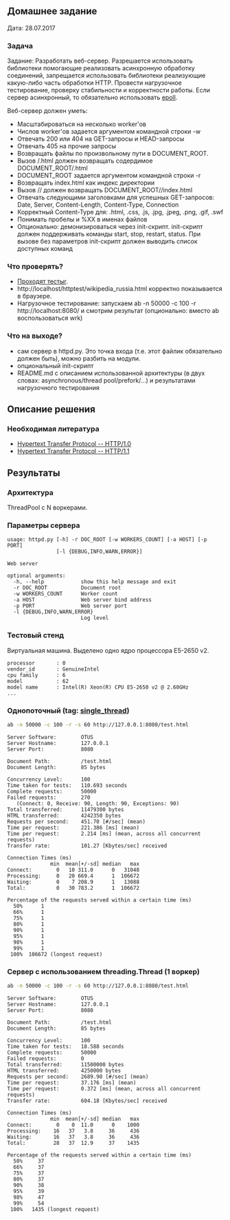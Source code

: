 ## Домашнее задание

Дата: 28.07.2017

### Задача

Задание: Разработать веб-сервер. Разрешается использовать библиотеки помогающие 
реализовать асинхронную обработку соединений, запрещается использовать библиотеки 
реализующие какую-либо часть обработки HTTP. Провести нагрузочное тестирование, 
проверку стабильности и корректности работы. Если сервер асинхронный, то 
обязательно использовать [epoll](https://github.com/m13253/python-asyncore-epoll).

Веб-сервер должен уметь:

* Масштабироваться на несколько worker'ов
* Числов worker'ов задается аргументом командной строки -w
* Отвечать 200 или 404 на GET-запросы и HEAD-запросы
* Отвечать 405 на прочие запросы
* Возвращать файлы по произвольному пути в DOCUMENT_ROOT.
* Вызов /.html должен возвращать содердимое DOCUMENT_ROOT/.html
* DOCUMENT_ROOT задается аргументом командной строки -r
* Возвращать index.html как индекс директории
* Вызов // должен возвращать DOCUMENT_ROOT//index.html
* Отвечать следующими заголовками для успешных GET-запросов: 
  Date, Server, Content-Length, Content-Type, Connection
* Корректный Content-Type для: .html, .css, .js, .jpg, .jpeg, .png, .gif, .swf
* Понимать пробелы и %XX в именах файлов
* Опционально: демонизироваться через init-скрипт. init-скрипт должен 
  поддерживать команды start, stop, restart, status. При вызове без 
  параметров init-скрипт должен выводить список доступных команд


### Что проверять?

* [Проходят тестыr](https://github.com/s-stupnikov/http-test-suite).
* http://localhost/httptest/wikipedia_russia.html корректно показывается в браузере.
* Нагрузочное тестирование: запускаем ab -n 50000 -c 100 -r http://localhost:8080/ 
  и смотрим результат (опционально: вместо ab воспользоваться wrk)

### Что на выходе?

* сам сервер в httpd.py. Это точка входа (т.е. этот файлик обязательно 
  должен быть), можно разбить на модули.
* опциональный init-скрипт
* README.md с описанием использованной архитектуры (в двух словах: 
  asynchronous/thread pool/prefork/...) и результатами нагрузочного тестирования
  
## Описание решения

### Необходимая литература

* [Hypertext Transfer Protocol -- HTTP/1.0](https://tools.ietf.org/html/rfc1945)
* [Hypertext Transfer Protocol -- HTTP/1.1](https://tools.ietf.org/html/rfc2616)

## Результаты

### Архитектура

ThreadPool с N воркерами.

### Параметры сервера

```
usage: httpd.py [-h] -r DOC_ROOT [-w WORKERS_COUNT] [-a HOST] [-p PORT]
                [-l {DEBUG,INFO,WARN,ERROR}]

Web server

optional arguments:
  -h, --help            show this help message and exit
  -r DOC_ROOT           Document root
  -w WORKERS_COUNT      Worker count
  -a HOST               Web server bind address
  -p PORT               Web server port
  -l {DEBUG,INFO,WARN,ERROR}
                        Log level
```

### Тестовый стенд

Виртуальная машина. Выделено одно ядро процессора E5-2650 v2.

```
processor       : 0
vendor_id       : GenuineIntel
cpu family      : 6
model           : 62
model name      : Intel(R) Xeon(R) CPU E5-2650 v2 @ 2.60GHz
...
```


### Однопоточный (tag: [single_thread](https://github.com/LiveStalker/python-17/tree/single_thread))

```bash
ab -n 50000 -c 100 -r -s 60 http://127.0.0.1:8080/test.html
```

```
Server Software:        OTUS
Server Hostname:        127.0.0.1
Server Port:            8080

Document Path:          /test.html
Document Length:        85 bytes

Concurrency Level:      100
Time taken for tests:   110.693 seconds
Complete requests:      50000
Failed requests:        270
   (Connect: 0, Receive: 90, Length: 90, Exceptions: 90)
Total transferred:      11479300 bytes
HTML transferred:       4242350 bytes
Requests per second:    451.70 [#/sec] (mean)
Time per request:       221.386 [ms] (mean)
Time per request:       2.214 [ms] (mean, across all concurrent requests)
Transfer rate:          101.27 [Kbytes/sec] received

Connection Times (ms)
              min  mean[+/-sd] median   max
Connect:        0   10 311.0      0   31048
Processing:     0   20 669.4      1  106672
Waiting:        0    7 208.9      1   13088
Total:          0   30 783.2      1  106672

Percentage of the requests served within a certain time (ms)
  50%      1
  66%      1
  75%      1
  80%      1
  90%      1
  95%      1
  98%      1
  99%      1
 100%  106672 (longest request)
```

### Сервер с использованием threading.Thread (1 воркер)

```bash
ab -n 50000 -c 100 -r -s 60 http://127.0.0.1:8080/test.html
```

```
Server Software:        OTUS
Server Hostname:        127.0.0.1
Server Port:            8080

Document Path:          /test.html
Document Length:        85 bytes

Concurrency Level:      100
Time taken for tests:   18.588 seconds
Complete requests:      50000
Failed requests:        0
Total transferred:      11500000 bytes
HTML transferred:       4250000 bytes
Requests per second:    2689.90 [#/sec] (mean)
Time per request:       37.176 [ms] (mean)
Time per request:       0.372 [ms] (mean, across all concurrent requests)
Transfer rate:          604.18 [Kbytes/sec] received

Connection Times (ms)
              min  mean[+/-sd] median   max
Connect:        0    0  11.0      0    1000
Processing:    16   37   3.8     36     436
Waiting:       16   37   3.8     36     436
Total:         28   37  12.9     37    1435

Percentage of the requests served within a certain time (ms)
  50%     37
  66%     37
  75%     37
  80%     37
  90%     38
  95%     39
  98%     47
  99%     54
 100%   1435 (longest request)
```